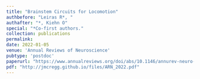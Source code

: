 ```yaml
---
title: "Brainstem Circuits for Locomotion"
authbefore: "Leiras R*, "
authafter: "*, Kiehn O"
special: "*Co-first authors."
collection: publications
permalink:
date: 2022-01-05
venue: 'Annual Reviews of Neuroscience'
pubtype: 'postdoc'
paperurl: "https://www.annualreviews.org/doi/abs/10.1146/annurev-neuro-082321-025137"
pdf: "http://jmcregg.github.io/files/ARN_2022.pdf"
---
```

